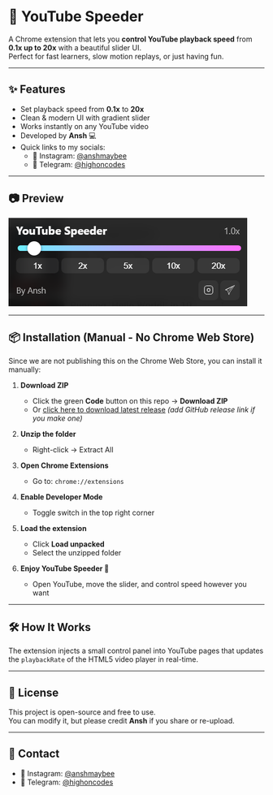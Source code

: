# 🎥 YouTube Speeder

A Chrome extension that lets you **control YouTube playback speed** from **0.1x up to 20x** with a beautiful slider UI.  
Perfect for fast learners, slow motion replays, or just having fun.

---

## ✨ Features
- Set playback speed from **0.1x** to **20x**
- Clean & modern UI with gradient slider
- Works instantly on any YouTube video
- Developed by **Ansh** 💻
- Quick links to my socials:
  - 📸 Instagram: [@anshmaybee](https://instagram.com/anshmaybee)
  - 💬 Telegram: [@highoncodes](https://t.me/highoncodes)

---

## 📷 Preview
*![YouTube Speeder UI](screenshots/ui.png)*

---

## 📦 Installation (Manual - No Chrome Web Store)
Since we are not publishing this on the Chrome Web Store, you can install it manually:

1. **Download ZIP**
   - Click the green **Code** button on this repo → **Download ZIP**
   - Or [click here to download latest release](#) *(add GitHub release link if you make one)*

2. **Unzip the folder**
   - Right-click → Extract All

3. **Open Chrome Extensions**
   - Go to: `chrome://extensions`

4. **Enable Developer Mode**
   - Toggle switch in the top right corner

5. **Load the extension**
   - Click **Load unpacked**
   - Select the unzipped folder

6. **Enjoy YouTube Speeder 🎉**
   - Open YouTube, move the slider, and control speed however you want

---

## 🛠 How It Works
The extension injects a small control panel into YouTube pages that updates the `playbackRate` of the HTML5 video player in real-time.

---

## 📜 License
This project is open-source and free to use.  
You can modify it, but please credit **Ansh** if you share or re-upload.

---

## 💬 Contact
- 📸 Instagram: [@anshmaybee](https://instagram.com/anshmaybee)
- 💬 Telegram: [@highoncodes](https://t.me/highoncodes)
